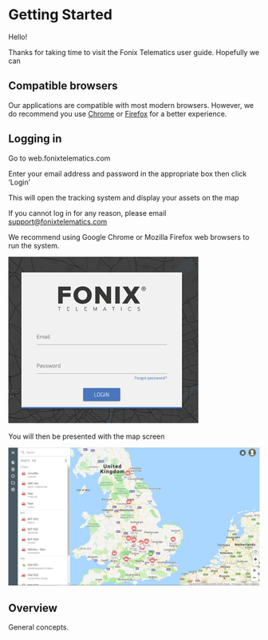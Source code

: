 # Getting Started

Hello! 

Thanks for taking time to visit the Fonix Telematics user guide. Hopefully we can 

## Compatible browsers

Our applications are compatible with most modern browsers. However, we do recommend you use [Chrome](https://www.google.com/chrome/) or [Firefox](https://www.mozilla.org/firefox/) for a better experience.

## Logging in

Go to web.fonixtelematics.com

Enter your email address and password in the appropriate box then click ‘Login’

This will open the tracking system and display your assets on the map

If you cannot log in for any reason, please email [support@fonixtelematics.com](mailto:support@fonixtelematics.com)

We recommend using Google Chrome or Mozilla Firefox web browsers to run the system.

![enter image description here](img/login-page.png)

You will then be presented with the map screen

![enter image description here](img/map-image.jpg)

## Overview

General concepts.



<!--stackedit_data:
eyJoaXN0b3J5IjpbLTE3NjA1NjYwNTQsLTMyNzYwMjg2NywtOT
E1NTk1NDIyXX0=
-->